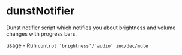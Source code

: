 # dunstNotifier
Dunst notifier script which notifies you about brightness and volume changes with progress bars.

usage -
Run ```control 'brightness'/'audio' inc/dec/mute```
